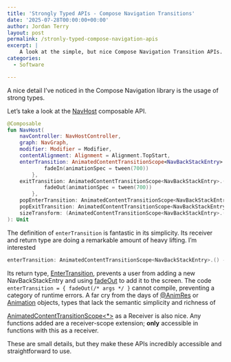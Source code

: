```yaml
---
title: 'Strongly Typed APIs - Compose Navigation Transitions'
date: '2025-07-28T00:00:00+00:00'
author: Jordan Terry
layout: post
permalink: /stronly-typed-compose-navigation-apis
excerpt: |
    A look at the simple, but nice Compose Navigation Transition APIs.
categories:
  - Software

---
```


A nice detail I’ve noticed in the Compose Navigation library is the usage of strong types. 

Let’s take a look at the [NavHost](https://developer.android.com/reference/kotlin/androidx/navigation/compose/package-summary#NavHost(androidx.navigation.NavHostController,androidx.navigation.NavGraph,androidx.compose.ui.Modifier,androidx.compose.ui.Alignment,kotlin.Function1,kotlin.Function1,kotlin.Function1,kotlin.Function1,kotlin.Function1)) composable API. 

```kt
@Composable
fun NavHost(
    navController: NavHostController,
    graph: NavGraph,
    modifier: Modifier = Modifier,
    contentAlignment: Alignment = Alignment.TopStart,
    enterTransition: AnimatedContentTransitionScope<NavBackStackEntry>.() -> EnterTransition = {
            fadeIn(animationSpec = tween(700))
        },
    exitTransition: AnimatedContentTransitionScope<NavBackStackEntry>.() -> ExitTransition = {
            fadeOut(animationSpec = tween(700))
        },
    popEnterTransition: AnimatedContentTransitionScope<NavBackStackEntry>.() -> EnterTransition = enterTransition,
    popExitTransition: AnimatedContentTransitionScope<NavBackStackEntry>.() -> ExitTransition = exitTransition,
    sizeTransform: (AnimatedContentTransitionScope<NavBackStackEntry>.() -> SizeTransform?)? = null
): Unit
```


The definition of `enterTransition` is fantastic in its simplicity. Its receiver and return type are doing a remarkable amount of heavy lifting. I’m interested

```kt
enterTransition: AnimatedContentTransitionScope<NavBackStackEntry>.() -> EnterTransition
```

Its return type, [EnterTransition](https://developer.android.com/reference/kotlin/androidx/compose/animation/package-summary#fadeOut(androidx.compose.animation.core.FiniteAnimationSpec,kotlin.Float)),  prevents a user from adding a new NavBackStackEntry and using [fadeOut](https://developer.android.com/reference/kotlin/androidx/compose/animation/package-summary#fadeOut(androidx.compose.animation.core.FiniteAnimationSpec,kotlin.Float)) to add it to the screen. The code `enterTransition = { fadeOut(/* args */ }` cannot compile, preventing a category of runtime errors. A far cry from the days of [@AnimRes](https://developer.android.com/reference/kotlin/androidx/annotation/AnimRes) or [Animation](https://developer.android.com/reference/android/view/animation/Animation) objects, types that lack the semantic simplicity and richness of   

[AnimatedContentTransitionScope\<\*\>](https://developer.android.com/reference/kotlin/androidx/compose/animation/AnimatedContentTransitionScope#public-functions) as a Receiver is also nice. Any functions added are a receiver-scope extension; **only** accessible in functions with this as a receiver. 

These are small details, but they make these APIs incredibly accessible and straightforward to use. 
